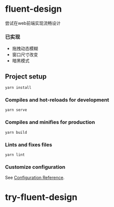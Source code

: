 # fluent-design
尝试在web前端实现流畅设计
### 已实现
* 拖拽动态模糊
* 窗口尺寸改变
* 暗黑模式

## Project setup
```
yarn install
```

### Compiles and hot-reloads for development
```
yarn serve
```

### Compiles and minifies for production
```
yarn build
```

### Lints and fixes files
```
yarn lint
```

### Customize configuration
See [Configuration Reference](https://cli.vuejs.org/config/).
# try-fluent-design

